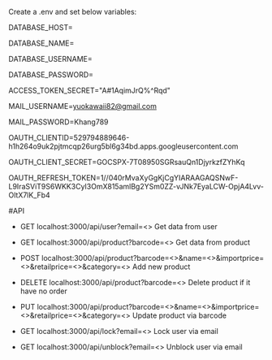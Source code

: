 Create a .env and set below variables:

DATABASE_HOST=

DATABASE_NAME=

DATABASE_USERNAME=

DATABASE_PASSWORD=

ACCESS_TOKEN_SECRET="A#1AqimJrQ%^Rqd"

MAIL_USERNAME=yuokawaii82@gmail.com

MAIL_PASSWORD=Khang789

OAUTH_CLIENTID=529794889646-h1h264o9uk2pjtmcqp26urg5bl6g34bd.apps.googleusercontent.com

OAUTH_CLIENT_SECRET=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

OAUTH_REFRESH_TOKEN=1//040rMvaXyGgKjCgYIARAAGAQSNwF-L9IraSViT9S6WKK3CyI3OmX815amlBg2YSm0ZZ-vJNk7EyaLCW-OpjA4Lvv-OltX7lK_Fb4

#API

- GET localhost:3000/api/user?email=<> Get data from user

- GET localhost:3000/api/product?barcode=<> Get data from product

- POST localhost:3000/api/product?barcode=<>&name=<>&importprice=<>&retailprice=<>&category=<> Add new product

- DELETE localhost:3000/api/product?barcode=<> Delete product if it have no order

- PUT localhost:3000/api/product?barcode=<>&name=<>&importprice=<>&retailprice=<>&category=<> Update product via barcode

- GET localhost:3000/api/lock?email=<> Lock user via email

- GET localhost:3000/api/unblock?email=<> Unblock user via email

